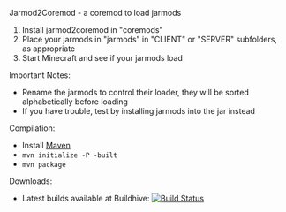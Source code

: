 Jarmod2Coremod - a coremod to load jarmods

1. Install jarmod2coremod in "coremods"
2. Place your jarmods in "jarmods" in "CLIENT" or "SERVER" subfolders, as appropriate
3. Start Minecraft and see if your jarmods load

Important Notes:

* Rename the jarmods to control their loader, they will be sorted alphabetically before loading
* If you have trouble, test by installing jarmods into the jar instead

Compilation:

* Install [Maven](http://maven.apache.org/)
* `mvn initialize -P -built`
* `mvn package`

Downloads:

* Latest builds available at Buildhive: [![Build Status](https://buildhive.cloudbees.com/job/agaricusb/job/Jarmod2Coremod/badge/icon)](https://buildhive.cloudbees.com/job/agaricusb/job/Jarmod2Coremod/)

